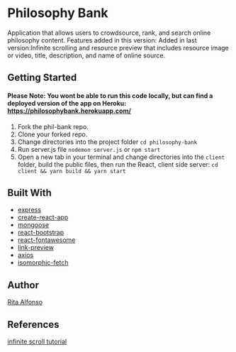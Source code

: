 # Philosophy Bank

Application that allows users to crowdsource, rank, and search online philosophy content.
Features added in this version:
Added in last version:Infinite scrolling and resource preview that includes resource image or video, title, description, and name of online source.


## Getting Started

#### Please Note: You wont be able to run this code locally, but can find a deployed version of the app on Heroku: https://philosophybank.herokuapp.com/

1. Fork the phil-bank repo.
2. Clone your forked repo.
3. Change directories into the project folder ```cd philosophy-bank```
4. Run server.js file ```nodemon server.js``` or ```npm start```
5. Open a new tab in your terminal and change directories into the ```client``` folder, build the public files, then run the React, client side server: ```cd client && yarn build && yarn start```




## Built With

* [express](https://www.npmjs.com/package/express)
* [create-react-app](https://github.com/facebookincubator/create-react-app)
* [mongoose](https://www.npmjs.com/package/mongoose)
* [react-bootstrap](https://www.npmjs.com/package/react-bootstrap)
* [react-fontawesome](https://www.npmjs.com/package/react-fontawesome)
* [link-preview](https://www.npmjs.com/package/link-preview)
* [axios](https://www.npmjs.com/package/axios)
* [isomorphic-fetch](https://www.npmjs.com/package/isomorphic-fetch)

## Author

[Rita Alfonso](https://github.com/alfonsotech)


## References

[infinite scroll tutorial](https://github.com/react-u/18-infinite-scrolling-using-react/blob/03-implment-infinite-scroll/src/features/contact-list/contact.js)
